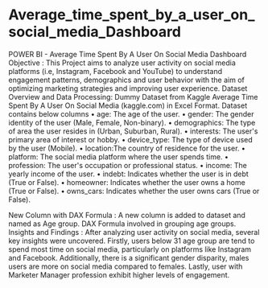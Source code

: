 # Average_time_spent_by_a_user_on_social_media_Dashboard
POWER BI  -  Average Time Spent By A User On Social Media Dashboard
Objective : This Project aims to analyze user activity on social media platforms (i.e, Instagram, Facebook and YouTube) to understand engagement patterns, demographics and user behavior with the aim of optimizing marketing strategies and improving user experience.
Dataset Overview and Data Processing: Dummy Dataset from Kaggle Average Time Spent By A User On Social Media (kaggle.com) in Excel Format. Dataset contains below columns
•	age: The age of the user.
•	gender: The gender identity of the user (Male, Female, Non-binary).
•	demographics: The type of area the user resides in (Urban, Suburban, Rural).
•	interests: The user's primary area of interest or hobby.
•	device_type: The type of device used by the user (Mobile).
•	location:The country of residence for the user.
•	platform: The social media platform where the user spends time.
•	profession: The user's occupation or professional status.
•	income: The yearly income of the user.
•	indebt: Indicates whether the user is in debt (True or False).
•	homeowner: Indicates whether the user owns a home (True or False).
•	owns_cars: Indicates whether the user owns cars (True or False).

New Column with DAX Formula :
A new column is added to dataset and named as Age group. DAX Formula involved in grouping age groups.
Insights and Findings : After analyzing user activity on social media, several key insights were uncovered. Firstly, users below 31 age group are tend to spend most time on social media, particularly on platforms like Instagram and Facebook. Additionally, there is a significant gender disparity, males users are more on social media compared to females. Lastly, user with Marketer Manager profession exhibit higher levels of engagement.
